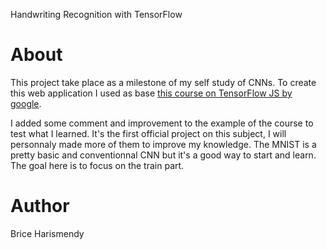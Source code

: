 
Handwriting Recognition with TensorFlow

# About

This project take place as a milestone of my self study of CNNs. To create this web application I used as base [this course on TensorFlow JS by google](https://codelabs.developers.google.com/codelabs/tfjs-training-classfication/index.html?index=..%2F..index#4).

I added some comment and improvement to the example of the course to test what I learned. It's the first official project on this subject, I will personnaly made more of them to improve my knowledge.
The MNIST is a pretty basic and conventionnal CNN but it's a good way to start and learn. The goal here is to focus on the train part.


# Author
Brice Harismendy

